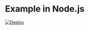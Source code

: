 # Example in Node.js

[![Deploy](https://www.herokucdn.com/deploy/button.svg)](https://heroku.com/deploy?template=https://github.com/RobertoMachorro/till-node-example)
